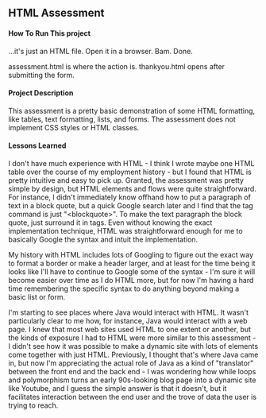 ## HTML Assessment

#### How To Run This project

...it's just an HTML file. Open it in a browser. Bam. Done.

assessment.html is where the action is. thankyou.html opens after submitting the form.

#### Project Description

This assessment is a pretty basic demonstration of some HTML formatting, like tables, text formatting, lists, and forms. The assessment does not implement CSS styles or HTML classes.

#### Lessons Learned

I don't have much experience with HTML - I think I wrote maybe one HTML table over the course of my employment history - but I found that HTML is pretty intuitive and easy to pick up. Granted, the assessment was pretty simple by design, but HTML elements and flows were quite straightforward. For instance, I didn't immediately know offhand how to put a paragraph of text in a block quote, but a quick Google search later and I find that the tag command is just "\<blockquote\>". To make the text paragraph the block quote, just surround it in tags. Even without knowing the exact implementation technique, HTML was straightforward enough for me to basically Google the syntax and intuit the implementation.

My history with HTML includes lots of Googling to figure out the exact way to format a border or make a header larger, and at least for the time being it looks like I'll have to continue to Google some of the syntax - I'm sure it will become easier over time as I do HTML more, but for now I'm having a hard time remembering the specific syntax to do anything beyond making a basic list or form.

I'm starting to see places where Java would interact with HTML. It wasn't particularly clear to me how, for instance, Java would interact with a web page. I knew that most web sites used HTML to one extent or another, but the kinds of exposure I had to HTML were more similar to this assessment - I didn't see how it was possible to make a dynamic site with lots of elements come together with just HTML. Previously, I thought that's where Java came in, but now I'm appreciating the actual role of Java as a kind of "translator" between the front end and the back end - I was wondering how while loops and polymorphism turns an early 90s-looking blog page into a dynamic site like Youtube, and I guess the simple answer is that it doesn't, but it facilitates interaction between the end user and the trove of data the user is trying to reach.

